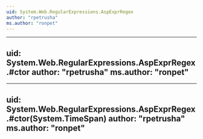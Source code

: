 ```yaml
---
uid: System.Web.RegularExpressions.AspExprRegex
author: "rpetrusha"
ms.author: "ronpet"
---
```


---
uid: System.Web.RegularExpressions.AspExprRegex.#ctor
author: "rpetrusha"
ms.author: "ronpet"
---

---
uid: System.Web.RegularExpressions.AspExprRegex.#ctor(System.TimeSpan)
author: "rpetrusha"
ms.author: "ronpet"
---
